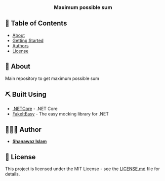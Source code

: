 <h3 align="center">Maximum possible sum
</h3>

## 📝 Table of Contents

- [About](#about)
- [Getting Started](#getting-started)  
- [Authors](#authors)
- [License](#license)

## 🧐 About <a name = "about"></a>

Main repository to get maximum possible sum

## ⛏️ Built Using <a name = "built_using"></a>

- [.NETCore](https://dotnet.microsoft.com/download) - .NET Core
- [FakeItEasy](https://fakeiteasy.github.io) - The easy mocking library for .NET

## 👨🏾‍💻 Author

- [**Shanawaz Islam**](https://github.com/h09shais)

## 📝 License

This project is licensed under the MIT License - see the [LICENSE.md](LICENSE.md) file for details.
